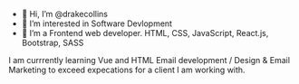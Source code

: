 - 👋 Hi, I’m @drakecollins
- 👀 I’m interested in Software Devlopment
- 🌱 I’m a Frontend web developer.
HTML, CSS, JavaScript, React.js, Bootstrap, SASS

I am currrently learning Vue and HTML Email development / Design & Email Marketing to exceed expecations for a client I am working with.
<!---
drakecollins/drakecollins is a ✨ special ✨ repository because its `README.md` (this file) appears on your GitHub profile.
You can click the Preview link to take a look at your changes.
--->
